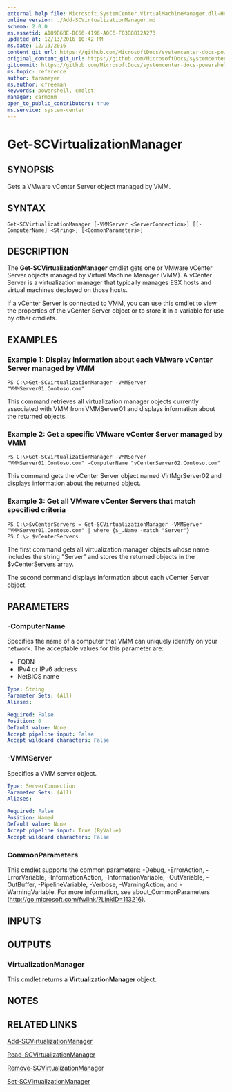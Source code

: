 ```yaml
---
external help file: Microsoft.SystemCenter.VirtualMachineManager.dll-Help.xml
online version: ./Add-SCVirtualizationManager.md
schema: 2.0.0
ms.assetid: A189B6BE-DC66-4196-A0C6-F03D8812A273
updated_at: 12/13/2016 10:42 PM
ms.date: 12/13/2016
content_git_url: https://github.com/MicrosoftDocs/systemcenter-docs-powershell/blob/master/systemcenter-cmdlets/VirtualMachineManager/v1/Get-SCVirtualizationManager.md
original_content_git_url: https://github.com/MicrosoftDocs/systemcenter-docs-powershell/blob/master/systemcenter-cmdlets/VirtualMachineManager/v1/Get-SCVirtualizationManager.md
gitcommit: https://github.com/MicrosoftDocs/systemcenter-docs-powershell/blob/ea9507ac2178040476af5407227db8cb97701ea9/systemcenter-cmdlets/VirtualMachineManager/v1/Get-SCVirtualizationManager.md
ms.topic: reference
author: tarameyer
ms.author: cfreeman
keywords: powershell, cmdlet
manager: carmonm
open_to_public_contributors: true
ms.service: system-center
---
```


# Get-SCVirtualizationManager

## SYNOPSIS
Gets a VMware vCenter Server object managed by VMM.

## SYNTAX

```
Get-SCVirtualizationManager [-VMMServer <ServerConnection>] [[-ComputerName] <String>] [<CommonParameters>]
```

## DESCRIPTION
The **Get-SCVirtualizationManager** cmdlet gets one or VMware vCenter Server objects managed by Virtual Machine Manager (VMM).
A vCenter Server is a virtualization manager that typically manages ESX hosts and virtual machines deployed on those hosts.

If a vCenter Server is connected to VMM, you can use this cmdlet to view the properties of the vCenter Server object or to store it in a variable for use by other cmdlets.

## EXAMPLES

### Example 1: Display information about each VMware vCenter Server managed by VMM
```
PS C:\>Get-SCVirtualizationManager -VMMServer "VMMServer01.Contoso.com"
```

This command retrieves all virtualization manager objects currently associated with VMM from VMMServer01 and displays information about the returned objects.

### Example 2: Get a specific VMware vCenter Server managed by VMM
```
PS C:\>Get-SCVirtualizationManager -VMMServer "VMMServer01.Contoso.com" -ComputerName "vCenterServer02.Contoso.com"
```

This command gets the vCenter Server object named VirtMgrServer02 and displays information about the returned object.

### Example 3: Get all VMware vCenter Servers that match specified criteria
```
PS C:\>$vCenterServers = Get-SCVirtualizationManager -VMMServer "VMMServer01.Contoso.com" | where {$_.Name -match "Server"}
PS C:\> $vCenterServers
```

The first command gets all virtualization manager objects whose name includes the string "Server" and stores the returned objects in the $vCenterServers array.

The second command displays information about each vCenter Server object.

## PARAMETERS

### -ComputerName
Specifies the name of a computer that VMM can uniquely identify on your network.
The acceptable values for this parameter are:

- FQDN
- IPv4 or IPv6 address
- NetBIOS name

```yaml
Type: String
Parameter Sets: (All)
Aliases: 

Required: False
Position: 0
Default value: None
Accept pipeline input: False
Accept wildcard characters: False
```

### -VMMServer
Specifies a VMM server object.

```yaml
Type: ServerConnection
Parameter Sets: (All)
Aliases: 

Required: False
Position: Named
Default value: None
Accept pipeline input: True (ByValue)
Accept wildcard characters: False
```

### CommonParameters
This cmdlet supports the common parameters: -Debug, -ErrorAction, -ErrorVariable, -InformationAction, -InformationVariable, -OutVariable, -OutBuffer, -PipelineVariable, -Verbose, -WarningAction, and -WarningVariable. For more information, see about_CommonParameters (http://go.microsoft.com/fwlink/?LinkID=113216).

## INPUTS

## OUTPUTS

### VirtualizationManager
This cmdlet returns a **VirtualizationManager** object.

## NOTES

## RELATED LINKS

[Add-SCVirtualizationManager](xref:VirtualMachineManager/v1/Add-SCVirtualizationManager.md)

[Read-SCVirtualizationManager](xref:VirtualMachineManager/v1/Read-SCVirtualizationManager.md)

[Remove-SCVirtualizationManager](xref:VirtualMachineManager/v1/Remove-SCVirtualizationManager.md)

[Set-SCVirtualizationManager](xref:VirtualMachineManager/v1/Set-SCVirtualizationManager.md)


